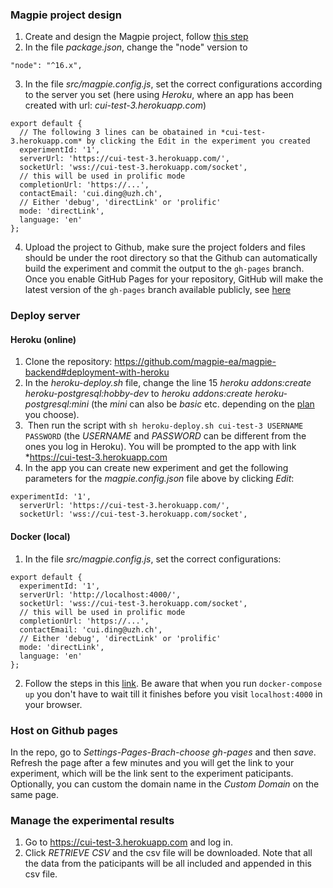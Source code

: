 ### Magpie project design
1. Create and design the Magpie project, follow [this step](https://magpie-experiments.org/00_getting_started/01_installation/)
2. In the file *package.json*, change the "node" version to
```
"node": "^16.x",
```
3. In the file *src/magpie.config.js*, set the correct configurations according to the server you set (here using *Heroku*, where an app has been created with url: *cui-test-3.herokuapp.com*)
```
export default {
  // The following 3 lines can be obatained in *cui-test-3.herokuapp.com* by clicking the Edit in the experiment you created
  experimentId: '1',
  serverUrl: 'https://cui-test-3.herokuapp.com/',
  socketUrl: 'wss://cui-test-3.herokuapp.com/socket',
  // this will be used in prolific mode
  completionUrl: 'https://...',
  contactEmail: 'cui.ding@uzh.ch',
  // Either 'debug', 'directLink' or 'prolific'
  mode: 'directLink',
  language: 'en'
};
```
4. Upload the project to Github, make sure the project folders and files should be under the root directory so that the Github can automatically build the experiment and commit the output to the `gh-pages` branch. Once you enable GitHub Pages for your repository, GitHub will make the latest version of the `gh-pages` branch available publicly, see [here](https://magpie-experiments.org/03_deploying_experiments/05_hosting_on_github/)

### Deploy server
#### Heroku (online)
1. Clone the repository: https://github.com/magpie-ea/magpie-backend#deployment-with-heroku
2. In the *heroku-deploy.sh* file, change the line 15 *heroku addons:create heroku-postgresql:hobby-dev* to *heroku addons:create heroku-postgresql:mini* (the *mini* can also be *basic* etc. depending on the [plan](https://elements.heroku.com/addons/heroku-postgresql) you choose).
3.  Then run the script with `sh heroku-deploy.sh cui-test-3 USERNAME PASSWORD` (the *USERNAME* and *PASSWORD* can be different from the ones you log in Heroku). You will be prompted to the app with link *https://cui-test-3.herokuapp.com
4. In the app you can create new experiment and get the following parameters for the *magpie.config.json* file above by clicking *Edit*:
```
experimentId: '1',
  serverUrl: 'https://cui-test-3.herokuapp.com/',
  socketUrl: 'wss://cui-test-3.herokuapp.com/socket',
```

#### Docker (local)
1. In the file *src/magpie.config.js*, set the correct configurations:
```
export default {
  experimentId: '1',
  serverUrl: 'http://localhost:4000/',
  socketUrl: 'wss://cui-test-3.herokuapp.com/socket',
  // this will be used in prolific mode
  completionUrl: 'https://...',
  contactEmail: 'cui.ding@uzh.ch',
  // Either 'debug', 'directLink' or 'prolific'
  mode: 'directLink',
  language: 'en'
};
```

2. Follow the steps in this [link](https://github.com/magpie-ea/magpie-backend#deployment-with-heroku). Be aware that when you run `docker-compose up` you don't have to wait till it finishes before you visit `localhost:4000` in your browser.

### Host on Github pages

In the repo, go to *Settings-Pages-Brach-choose gh-pages* and then *save*. Refresh the page after a few minutes and you will get the link to your experiment, which will be the link sent to the experiment paticipants.
Optionally, you can custom the domain name in the *Custom Domain* on the same page.

### Manage the experimental results
1. Go to https://cui-test-3.herokuapp.com and log in.
2. Click *RETRIEVE CSV* and the csv file will be downloaded. Note that all the data from the paticipants will be all included and appended in this csv file.